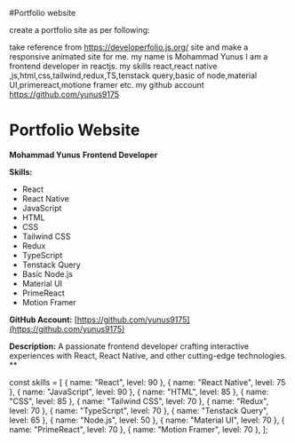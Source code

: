 #Portfolio website

create a portfolio site as per following:

take reference from https://developerfolio.js.org/ site and make a responsive animated site for me.
my name is Mohammad Yunus I am a frontend developer in reactjs.
my skills react,react native ,js,html,css,tailwind,redux,TS,tenstack query,basic of node,material UI,primereact,motione framer etc.
my github account https://github.com/yunus9175

# Portfolio Website

**Mohammad Yunus**
**Frontend Developer**

**Skills:**

- React
- React Native
- JavaScript
- HTML
- CSS
- Tailwind CSS
- Redux
- TypeScript
- Tenstack Query
- Basic Node.js
- Material UI
- PrimeReact
- Motion Framer

**GitHub Account:** [https://github.com/yunus9175](https://github.com/yunus9175)

**Description:**
A passionate frontend developer crafting interactive experiences with React, React Native, and other cutting-edge technologies.
\*\*

const skills = [
{ name: "React", level: 90 },
{ name: "React Native", level: 75 },
{ name: "JavaScript", level: 90 },
{ name: "HTML", level: 85 },
{ name: "CSS", level: 85 },
{ name: "Tailwind CSS", level: 70 },
{ name: "Redux", level: 70 },
{ name: "TypeScript", level: 70 },
{ name: "Tenstack Query", level: 65 },
{ name: "Node.js", level: 50 },
{ name: "Material UI", level: 70 },
{ name: "PrimeReact", level: 70 },
{ name: "Motion Framer", level: 70 },
];
